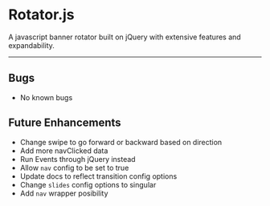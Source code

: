 ﻿# Rotator.js  
A javascript banner rotator built on jQuery with extensive features and expandability.

---

## Bugs
- No known bugs

## Future Enhancements
- Change swipe to go forward or backward based on direction
- Add more navClicked data
- Run Events through jQuery instead
- Allow `nav` config to be set to true
- Update docs to reflect transition config options
- Change `slides` config options to singular
- Add `nav` wrapper posibility